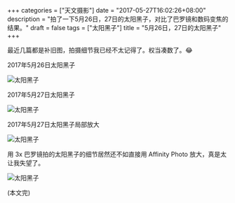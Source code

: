 +++
categories = ["天文摄影"]
date = "2017-05-27T16:02:26+08:00"
description = "拍了一下5月26日，27日的太阳黑子，对比了巴罗镜和数码变焦的结果。"
draft = false
tags = ["太阳黑子"]
title = "5月26日，27日的太阳黑子"
+++

最近几篇都是补旧图，拍摄细节我已经不太记得了。权当凑数了。😂

<!--more-->

2017年5月26日太阳黑子

![太阳黑子](/images/sunspots_170526.jpg)

2017年5月27日太阳黑子

![太阳黑子](/images/sunspots_170527.jpg)

2017年5月27日太阳黑子局部放大

![太阳黑子](/images/sunspots_zoom_170527.png)

用 3x 巴罗镜拍的太阳黑子的细节居然还不如直接用 Affinity Photo 放大，真是太让我失望了。

![太阳黑子](/images/sunspots_barlow_vs_digital_zoom.png)

(本文完)